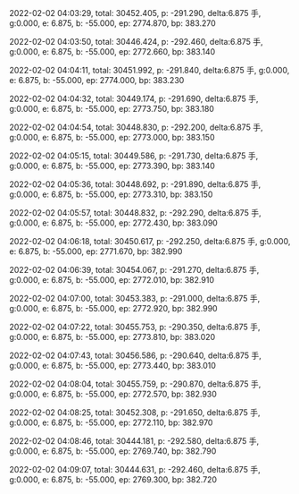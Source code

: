 2022-02-02 04:03:29, total: 30452.405, p: -291.290, delta:6.875 手, g:0.000, e: 6.875, b: -55.000, ep: 2774.870, bp: 383.270

2022-02-02 04:03:50, total: 30446.424, p: -292.460, delta:6.875 手, g:0.000, e: 6.875, b: -55.000, ep: 2772.660, bp: 383.140

2022-02-02 04:04:11, total: 30451.992, p: -291.840, delta:6.875 手, g:0.000, e: 6.875, b: -55.000, ep: 2774.000, bp: 383.230

2022-02-02 04:04:32, total: 30449.174, p: -291.690, delta:6.875 手, g:0.000, e: 6.875, b: -55.000, ep: 2773.750, bp: 383.180

2022-02-02 04:04:54, total: 30448.830, p: -292.200, delta:6.875 手, g:0.000, e: 6.875, b: -55.000, ep: 2773.000, bp: 383.150

2022-02-02 04:05:15, total: 30449.586, p: -291.730, delta:6.875 手, g:0.000, e: 6.875, b: -55.000, ep: 2773.390, bp: 383.140

2022-02-02 04:05:36, total: 30448.692, p: -291.890, delta:6.875 手, g:0.000, e: 6.875, b: -55.000, ep: 2773.310, bp: 383.150

2022-02-02 04:05:57, total: 30448.832, p: -292.290, delta:6.875 手, g:0.000, e: 6.875, b: -55.000, ep: 2772.430, bp: 383.090

2022-02-02 04:06:18, total: 30450.617, p: -292.250, delta:6.875 手, g:0.000, e: 6.875, b: -55.000, ep: 2771.670, bp: 382.990

2022-02-02 04:06:39, total: 30454.067, p: -291.270, delta:6.875 手, g:0.000, e: 6.875, b: -55.000, ep: 2772.010, bp: 382.910

2022-02-02 04:07:00, total: 30453.383, p: -291.000, delta:6.875 手, g:0.000, e: 6.875, b: -55.000, ep: 2772.920, bp: 382.990

2022-02-02 04:07:22, total: 30455.753, p: -290.350, delta:6.875 手, g:0.000, e: 6.875, b: -55.000, ep: 2773.810, bp: 383.020

2022-02-02 04:07:43, total: 30456.586, p: -290.640, delta:6.875 手, g:0.000, e: 6.875, b: -55.000, ep: 2773.440, bp: 383.010

2022-02-02 04:08:04, total: 30455.759, p: -290.870, delta:6.875 手, g:0.000, e: 6.875, b: -55.000, ep: 2772.570, bp: 382.930

2022-02-02 04:08:25, total: 30452.308, p: -291.650, delta:6.875 手, g:0.000, e: 6.875, b: -55.000, ep: 2772.110, bp: 382.970

2022-02-02 04:08:46, total: 30444.181, p: -292.580, delta:6.875 手, g:0.000, e: 6.875, b: -55.000, ep: 2769.740, bp: 382.790

2022-02-02 04:09:07, total: 30444.631, p: -292.460, delta:6.875 手, g:0.000, e: 6.875, b: -55.000, ep: 2769.300, bp: 382.720